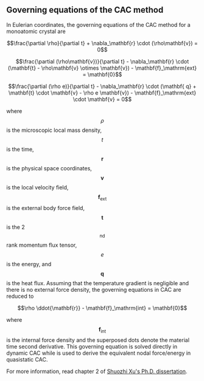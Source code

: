 ## Governing equations of the CAC method

In Eulerian coordinates, the governing equations of the CAC method for a monoatomic crystal are

$$\frac{\partial \rho}{\partial t} + \nabla_\mathbf{r} \cdot (\rho\mathbf{v}) = 0$$

$$\frac{\partial (\rho\mathbf{v})}{\partial t} - \nabla_\mathbf{r} \cdot (\mathbf{t} - \rho\mathbf{v} \otimes \mathbf{v}) - \mathbf{f}_\mathrm{ext} = \mathbf{0}$$

$$\frac{\partial (\rho e)}{\partial t} - \nabla_\mathbf{r} \cdot (\mathbf{	q} + \mathbf{t} \cdot \mathbf{v} - \rho e \mathbf{v}) - \mathbf{f}_\mathrm{ext} \cdot \mathbf{v} = 0$$

where $$\rho$$ is the microscopic local mass density, $$t$$ is the time, $$\mathbf{r}$$ is the physical space coordinates, $$\mathbf{v}$$ is the local velocity field, $$\mathbf{f}_\mathrm{ext}$$ is the external body force field, $$\mathbf{t}$$ is the 2$$^\mathrm{nd}$$ rank momentum flux tensor, $$e$$ is the energy, and $$\mathbf{q}$$ is the heat flux. Assuming that the temperature gradient is negligible and there is no external force density, the governing equations in CAC are reduced to

$$\rho \ddot{\mathbf{r}} - \mathbf{f}_\mathrm{int} = \mathbf{0}$$

where $$\mathbf{f}_\mathrm{int}$$ is the internal force density and the superposed dots denote the material time second derivative. This governing equation is solved directly in dynamic CAC while is used to derive the equivalent nodal force/energy in quasistatic CAC.

For more information, read chapter 2 of [Shuozhi Xu's Ph.D. dissertation](https://smartech.gatech.edu/handle/1853/56314).